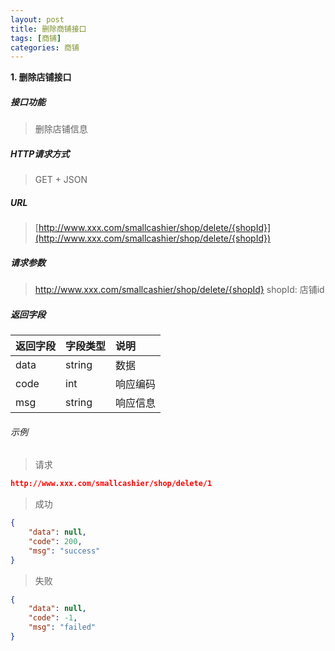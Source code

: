 ```yaml
---
layout: post
title: 删除商铺接口
tags: [商铺]
categories: 商铺 
---
```

**1\. 删除店铺接口**
##### 接口功能
> 删除店铺信息

##### HTTP请求方式
> GET + JSON

##### URL
> [http://www.xxx.com/smallcashier/shop/delete/{shopId}](http://www.xxx.com/smallcashier/shop/delete/{shopId})

##### 请求参数
> http://www.xxx.com/smallcashier/shop/delete/{shopId}
> shopId: 店铺id

##### 返回字段

|返回字段|字段类型|说明|
|:---|:---|:---|
|data|string|数据|
|code|int|响应编码|
|msg|string|响应信息|

###### 示例
> 请求
``` json
http://www.xxx.com/smallcashier/shop/delete/1
```
> 成功
``` json
{
    "data": null,
    "code": 200,
    "msg": "success"
}
```
> 失败
``` json
{
    "data": null,
    "code": -1,
    "msg": "failed"
}
```